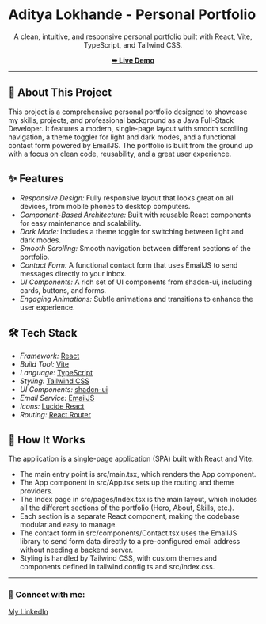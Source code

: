 # Aditya Lokhande - Personal Portfolio

<p align="center">
  A clean, intuitive, and responsive personal portfolio built with React, Vite, TypeScript, and Tailwind CSS.
</p>

<p align="center">
  <a href="https://adityapatil.lovable.app/"><strong>➥ Live Demo</strong></a>
</p>

---

## 📖 About This Project

This project is a comprehensive personal portfolio designed to showcase my skills, projects, and professional background as a Java Full-Stack Developer. It features a modern, single-page layout with smooth scrolling navigation, a theme toggler for light and dark modes, and a functional contact form powered by EmailJS. The portfolio is built from the ground up with a focus on clean code, reusability, and a great user experience.

## ✨ Features

-   *Responsive Design:* Fully responsive layout that looks great on all devices, from mobile phones to desktop computers.
-   *Component-Based Architecture:* Built with reusable React components for easy maintenance and scalability.
-   *Dark Mode:* Includes a theme toggle for switching between light and dark modes.
-   *Smooth Scrolling:* Smooth navigation between different sections of the portfolio.
-   *Contact Form:* A functional contact form that uses EmailJS to send messages directly to your inbox.
-   *UI Components:* A rich set of UI components from shadcn-ui, including cards, buttons, and forms.
-   *Engaging Animations:* Subtle animations and transitions to enhance the user experience.

## 🛠️ Tech Stack

-   *Framework:* [React](https://reactjs.org/)
-   *Build Tool:* [Vite](https://vitejs.dev/)
-   *Language:* [TypeScript](https://www.typescriptlang.org/)
-   *Styling:* [Tailwind CSS](https://tailwindcss.com/)
-   *UI Components:* [shadcn-ui](https://ui.shadcn.com/)
-   *Email Service:* [EmailJS](https://www.emailjs.com/)
-   *Icons:* [Lucide React](https://lucide.dev/guide/packages/lucide-react)
-   *Routing:* [React Router](https://reactrouter.com/)

## 🚀 How It Works

The application is a single-page application (SPA) built with React and Vite.
-   The main entry point is src/main.tsx, which renders the App component.
-   The App component in src/App.tsx sets up the routing and theme providers.
-   The Index page in src/pages/Index.tsx is the main layout, which includes all the different sections of the portfolio (Hero, About, Skills, etc.).
-   Each section is a separate React component, making the codebase modular and easy to manage.
-   The contact form in src/components/Contact.tsx uses the EmailJS library to send form data directly to a pre-configured email address without needing a backend server.
-   Styling is handled by Tailwind CSS, with custom themes and components defined in tailwind.config.ts and src/index.css.

---

### 👤 Connect with me:

<p>
  <a href="https://www.linkedin.com/in/aditya-lokhande-280307327?utm_source=share&utm_campaign=share_via&utm_content=profile&utm_medium=android_app">My LinkedIn</a>
</p>
